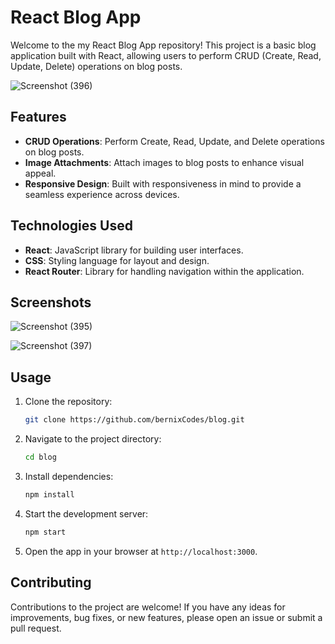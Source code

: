 
# React Blog App

Welcome to the my React Blog App repository! This project is a basic blog application built with React, allowing users to perform CRUD (Create, Read, Update, Delete) operations on blog posts.


![Screenshot (396)](https://github.com/bernixCodes/blog/assets/87533170/184594c7-a3d8-4298-9f6d-351907395f02)

## Features

- **CRUD Operations**: Perform Create, Read, Update, and Delete operations on blog posts.
- **Image Attachments**: Attach images to blog posts to enhance visual appeal.
- **Responsive Design**: Built with responsiveness in mind to provide a seamless experience across devices.

## Technologies Used

- **React**: JavaScript library for building user interfaces.
- **CSS**: Styling language for layout and design.
- **React Router**: Library for handling navigation within the application.


## Screenshots

![Screenshot (395)](https://github.com/bernixCodes/blog/assets/87533170/d69dcc00-d6a4-4d6e-8754-1d381a0cb60b)

![Screenshot (397)](https://github.com/bernixCodes/blog/assets/87533170/b7f4cf0c-7133-4463-8d48-d9c1bc3e6b5f)

## Usage

1. Clone the repository:
   ```bash
   git clone https://github.com/bernixCodes/blog.git
   ```

2. Navigate to the project directory:
   ```bash
   cd blog
   ```

3. Install dependencies:
   ```bash
   npm install
   ```

4. Start the development server:
   ```bash
   npm start
   ```

5. Open the app in your browser at `http://localhost:3000`.

## Contributing

Contributions to the project are welcome! If you have any ideas for improvements, bug fixes, or new features, please open an issue or submit a pull request.

